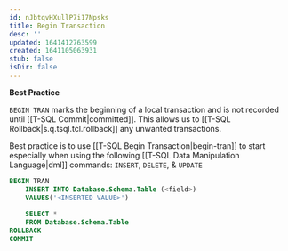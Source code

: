 ```yaml
---
id: nJbtqvHXullP7i17Npsks
title: Begin Transaction
desc: ''
updated: 1641412763599
created: 1641105063931
stub: false
isDir: false
---
```


**Best Practice**

`BEGIN TRAN` marks the beginning of a local transaction and is not recorded until [[T-SQL Commit|committed]]. This allows us to [[T-SQL Rollback|s.q.tsql.tcl.rollback]] any unwanted transactions. 

Best practice is to use [[T-SQL Begin Transaction|begin-tran]] to start especially when using the following [[T-SQL Data Manipulation Language|dml]] commands: `INSERT`, `DELETE`, & `UPDATE`

```sql
BEGIN TRAN
	INSERT INTO Database.Schema.Table (<field>)
	VALUES('<INSERTED VALUE>')
	
	SELECT *
	FROM Database.Schema.Table
ROLLBACK
COMMIT
```
